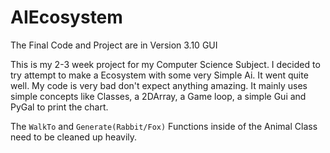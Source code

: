 # AIEcosystem

The Final Code and Project are in Version 3.10 GUI

This is my 2-3 week project for my Computer Science Subject. I decided to try attempt to make a Ecosystem with some very Simple Ai.
It went quite well. My code is very bad don't expect anything amazing. It mainly uses simple concepts like Classes, a 2DArray, a Game loop, a simple Gui and PyGal to print the chart.

The `WalkTo` and `Generate(Rabbit/Fox)` Functions inside of the Animal Class need to be cleaned up heavily.
